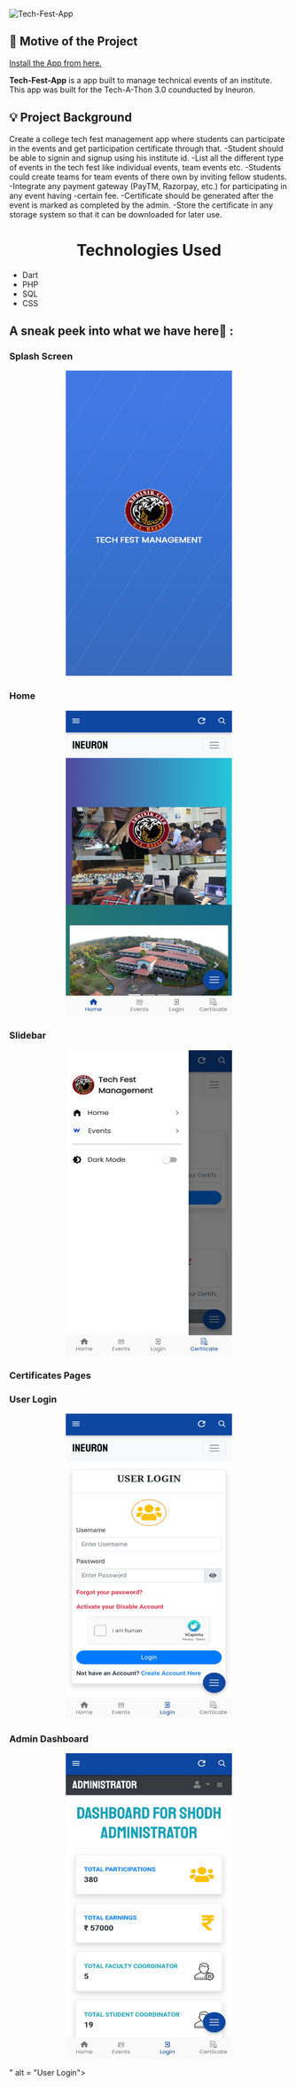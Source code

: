 ![Tech-Fest-App](https://drive.google.com/drive/folders/1f3jCxJK0gvDk6PTpCIca7L9fllxa_959)


## 📌 Motive of the Project
<a href="https://drive.google.com/drive/folders/1f3jCxJK0gvDk6PTpCIca7L9fllxa_959">Install the App from here.</a>

<b>Tech-Fest-App</b> is a app built to manage technical events of an institute. This app was built for the Tech-A-Thon 3.0 counducted by Ineuron.

## 💡 Project Background
Create a college tech fest management app where students can participate in the events and get
participation certificate through that.
-Student should be able to signin and signup using his institute id.
-List all the different type of events in the tech fest like individual events, team events etc.
-Students could create teams for team events of there own by inviting fellow students.
-Integrate any payment gateway (PayTM, Razorpay, etc.) for participating in any event having
-certain fee.
-Certificate should be generated after the event is marked as completed by the admin.
-Store the certificate in any storage system so that it can be downloaded for later use.



<center><h1 align="center">Technologies Used</h1></center>
<p align="center">
<ul>
<li>Dart</li>
<li>PHP</li>
<li>SQL</li>
<li>CSS</li>
</ul>
</p>


## A sneak peek into what we have here🙈 :
### Splash Screen
<p align="center">
  <img width="300" height="550" src = "https://github.com/AmanGuptaCoder/Tech-Fest-Management-App/blob/main/Screenshots/Splash_Screen.jpg"></img>
</p>  

### Home
<p align="center"><img width="300" height="550" src="https://github.com/AmanGuptaCoder/Tech-Fest-Management-App/blob/main/Screenshots/Home.jpg"></p>

### Slidebar
<p align="center"><img width="300" height="550" src="https://github.com/AmanGuptaCoder/Tech-Fest-Management-App/blob/main/Screenshots/Slidebar.jpg"></p>

### Certificates Pages
<p align="center"<img width="300" height="550" src="https://github.com/AmanGuptaCoder/Tech-Fest-Management-App/blob/main/Screenshots/Certificate_page.jpg" alt = "Certificate_Pages"></p>

### User Login
<p align="center"><img width="300" height="550" src="https://github.com/AmanGuptaCoder/Tech-Fest-Management-App/blob/main/Screenshots/User_Login.jpg" alt = "User Login"></p>

### Admin Dashboard
<p align="center"><img width="300" height="550" src="https://github.com/AmanGuptaCoder/Tech-Fest-Management-App/blob/main/Screenshots/Admin_Dashboard.jpg" alt = "User Login"></p>" alt = "User Login"></p>
